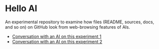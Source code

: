 # Hello AI

An experimental repository to examine how files (README, sources, docs, and so on) on GitHub look from web-browsing features of AIs.

* [Conversation with an AI on this experiment 1](https://chat.openai.com/share/61d53f48-c105-4942-81f2-691e77e90027)
* [Conversation with an AI on this experiment 2](https://chat.openai.com/share/4ce839fd-8808-40ed-9df6-8fffdc4651d0)

